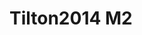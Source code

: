 <a name="material" />

# Tilton2014 M2
<script type="application/ld+json">
  {
    "@context": "https://schema.org/",
    "@type": "ChemicalSubstance",
    "http://purl.org/dc/terms/conformsTo":
      {
        "@type": "CreativeWork",
        "@id": "https://bioschemas.org/profiles/ChemicalSubstance/0.4-RELEASE/"
      },
    "@id": "https://egonw.github.io/nanowiki/nanowiki439.html#material",
    "name": "Tilton2014 M2",
    "sameAs": "http://127.0.0.1/mediawiki/index.php/Special:URIResolver/Tilton2014_M2"
  }
</script>

